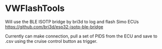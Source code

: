 # VWFlashTools

Will use the BLE ISOTP bridge by bri3d to log and flash Simo ECUs https://github.com/bri3d/esp32-isotp-ble-bridge

Currently can make connection, pull a set of PIDS from the ECU and save to .csv using the cruise control button as trigger.
